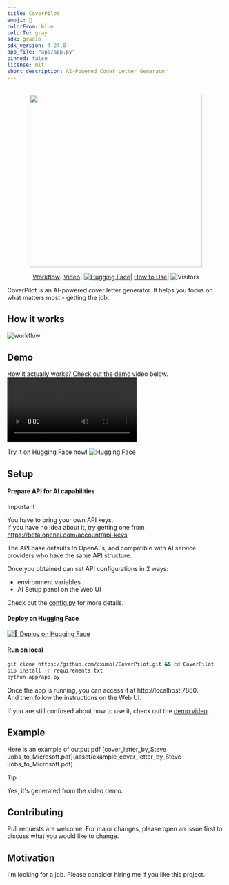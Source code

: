```yaml
---
title: CoverPilot
emoji: 📨
colorFrom: blue
colorTo: gray
sdk: gradio
sdk_version: 4.24.0
app_file: "app/app.py"
pinned: false
license: mit
short_description: AI-Powered Cover Letter Generator
---
```


<div align="center">
  <div>&nbsp;</div>
  <img src="asset/banner.png" width="400"/> 

[Workflow](#how-it-works)|
[Video](#demo)|
[![Hugging Face](https://img.shields.io/badge/Demo-%F0%9F%A4%97%20Hugging%20Face-blue)](https://huggingface.co/spaces/cxumol/CoverPilot)|
[How to Use](#setup)|
![Visitors](https://api.infinitescript.com/badgen/count?name=cxumol/CoverPilot&ltext=Visitors)

</div>

CoverPilot is an AI-powered cover letter generator. It helps you focus on what matters most - getting the job.

## How it works

![workflow](asset/CoverPilot_workflow.png)

## Demo

How it actually works? Check out the demo video below.
<video src="asset/CoverPilot_demo_h264_30fps_noaudio.mp4"></video>

Try it on Hugging Face now! [![Hugging Face](https://img.shields.io/badge/Demo-%F0%9F%A4%97%20Hugging%20Face-blue)](https://huggingface.co/spaces/cxumol/CoverPilot)

## Setup

#### Prepare API for AI capabilities

> [!IMPORTANT]
> You have to bring your own API keys.  
> If you have no idea about it, try getting one from https://beta.openai.com/account/api-keys

The API base defaults to OpenAI's, and compatible with AI service providers who have the same API structure.

Once you obtained can set API configurations in 2 ways:
- environment variables
- AI Setup panel on the Web UI

Check out the [config.py](app/config.py) for more details.

#### Deploy on Hugging Face

[![🤗 Deploy on Hugging Face](https://huggingface.co/datasets/huggingface/badges/resolve/main/deploy-on-spaces-md-dark.svg)](https://huggingface.co/spaces/cxumol/CoverPilot?duplicate=true)

#### Run on local

```bash
git clone https://github.com/cxumol/CoverPilot.git && cd CoverPilot
pip install -r requirements.txt
python app/app.py
```

Once the app is running, you can access it at http://localhost:7860.  
And then follow the instructions on the Web UI.  

If you are still confused about how to use it, check out the [demo video](#demo).

## Example

Here is an example of output pdf [cover_letter_by_Steve Jobs_to_Microsoft.pdf](asset/example_cover_letter_by_Steve Jobs_to_Microsoft.pdf).

> [!TIP]
> Yes, it's generated from the video demo.

## Contributing

Pull requests are welcome. For major changes, please open an issue first to discuss what you would like to change.

## Motivation

I'm looking for a job. Please consider hiring me if you like this project. 